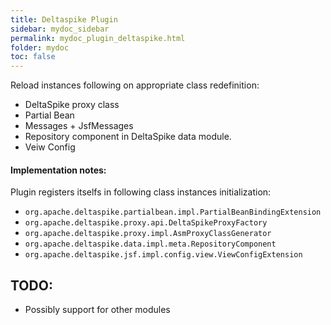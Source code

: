 ```yaml
---
title: Deltaspike Plugin
sidebar: mydoc_sidebar
permalink: mydoc_plugin_deltaspike.html
folder: mydoc
toc: false
---
```

Reload instances following on appropriate class redefinition:

* DeltaSpike proxy class
* Partial Bean
* Messages + JsfMessages
* Repository component in DeltaSpike data module.
* Veiw Config

#### Implementation notes:
Plugin registers itselfs in following class instances initialization:

* `org.apache.deltaspike.partialbean.impl.PartialBeanBindingExtension`
* `org.apache.deltaspike.proxy.api.DeltaSpikeProxyFactory`
* `org.apache.deltaspike.proxy.impl.AsmProxyClassGenerator`
* `org.apache.deltaspike.data.impl.meta.RepositoryComponent`
* `org.apache.deltaspike.jsf.impl.config.view.ViewConfigExtension`

## TODO:
* Possibly support for other modules
